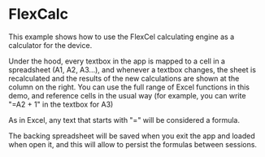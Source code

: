# FlexCalc

This example shows how to use the FlexCel calculating engine as a calculator for the device.

Under the hood, every textbox in the app is mapped to a cell in a spreadsheet (A1, A2, A3...),
and whenever a textbox changes, the sheet is recalculated and the results of the new calculations
are shown at the column on the right. You can use the full range of Excel functions in this demo,
and reference cells in the usual way (for example, you can write "=A2 + 1" in the textbox for A3)

As in Excel, any text that starts with "=" will be considered a formula.

The backing spreadsheet will be saved when you exit the app and loaded when open it, and this will allow to 
persist the formulas between sessions.

